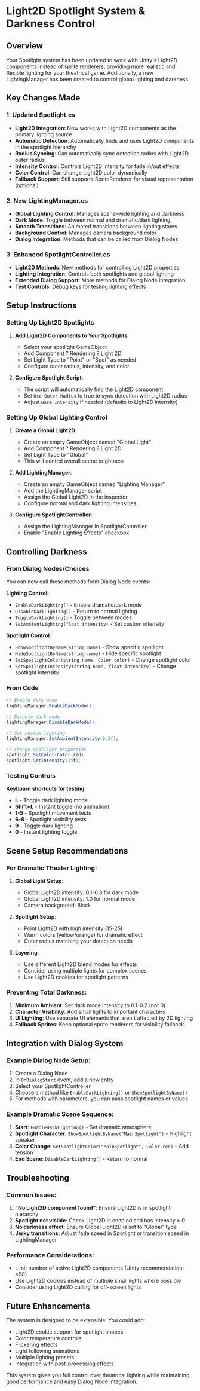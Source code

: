 # Light2D Spotlight System & Darkness Control

## Overview
Your Spotlight system has been updated to work with Unity's Light2D components instead of sprite renderers, providing more realistic and flexible lighting for your theatrical game. Additionally, a new LightingManager has been created to control global lighting and darkness.

## Key Changes Made

### 1. Updated Spotlight.cs
- **Light2D Integration**: Now works with Light2D components as the primary lighting source
- **Automatic Detection**: Automatically finds and uses Light2D components in the spotlight hierarchy
- **Radius Syncing**: Can automatically sync detection radius with Light2D outer radius
- **Intensity Control**: Controls Light2D intensity for fade in/out effects
- **Color Control**: Can change Light2D color dynamically
- **Fallback Support**: Still supports SpriteRenderer for visual representation (optional)

### 2. New LightingManager.cs
- **Global Lighting Control**: Manages scene-wide lighting and darkness
- **Dark Mode**: Toggle between normal and dramatic/dark lighting
- **Smooth Transitions**: Animated transitions between lighting states
- **Background Control**: Manages camera background color
- **Dialog Integration**: Methods that can be called from Dialog Nodes

### 3. Enhanced SpotlightController.cs
- **Light2D Methods**: New methods for controlling Light2D properties
- **Lighting Integration**: Controls both spotlights and global lighting
- **Extended Dialog Support**: More methods for Dialog Node integration
- **Test Controls**: Debug keys for testing lighting effects

## Setup Instructions

### Setting Up Light2D Spotlights

1. **Add Light2D Components to Your Spotlights**:
   - Select your spotlight GameObject
   - Add Component ? Rendering ? Light 2D
   - Set Light Type to "Point" or "Spot" as needed
   - Configure outer radius, intensity, and color

2. **Configure Spotlight Script**:
   - The script will automatically find the Light2D component
   - Set `Use Outer Radius` to true to sync detection with Light2D radius
   - Adjust `Base Intensity` if needed (defaults to Light2D intensity)

### Setting Up Global Lighting Control

1. **Create a Global Light2D**:
   - Create an empty GameObject named "Global Light"
   - Add Component ? Rendering ? Light 2D
   - Set Light Type to "Global"
   - This will control overall scene brightness

2. **Add LightingManager**:
   - Create an empty GameObject named "Lighting Manager"
   - Add the LightingManager script
   - Assign the Global Light2D in the inspector
   - Configure normal and dark lighting intensities

3. **Configure SpotlightController**:
   - Assign the LightingManager in SpotlightController
   - Enable "Enable Lighting Effects" checkbox

## Controlling Darkness

### From Dialog Nodes/Choices
You can now call these methods from Dialog Node events:

**Lighting Control:**
- `EnableDarkLighting()` - Enable dramatic/dark mode
- `DisableDarkLighting()` - Return to normal lighting
- `ToggleDarkLighting()` - Toggle between modes
- `SetAmbientLighting(float intensity)` - Set custom intensity

**Spotlight Control:**
- `ShowSpotlightByName(string name)` - Show specific spotlight
- `HideSpotlightByName(string name)` - Hide specific spotlight
- `SetSpotlightColor(string name, Color color)` - Change spotlight color
- `SetSpotlightIntensity(string name, float intensity)` - Change spotlight intensity

### From Code
```csharp
// Enable dark mode
lightingManager.EnableDarkMode();

// Disable dark mode
lightingManager.DisableDarkMode();

// Set custom lighting
lightingManager.SetAmbientIntensity(0.3f);

// Change spotlight properties
spotlight.SetColor(Color.red);
spotlight.SetIntensity(15f);
```

### Testing Controls
**Keyboard shortcuts for testing:**
- **L** - Toggle dark lighting mode
- **Shift+L** - Instant toggle (no animation)
- **1-5** - Spotlight movement tests
- **6-8** - Spotlight visibility tests
- **9** - Toggle dark lighting
- **0** - Instant lighting toggle

## Scene Setup Recommendations

### For Dramatic Theater Lighting:

1. **Global Light Setup**:
   - Global Light2D intensity: 0.1-0.3 for dark mode
   - Global Light2D intensity: 1.0 for normal mode
   - Camera background: Black

2. **Spotlight Setup**:
   - Point Light2D with high intensity (15-25)
   - Warm colors (yellow/orange) for dramatic effect
   - Outer radius matching your detection needs

3. **Layering**:
   - Use different Light2D blend modes for effects
   - Consider using multiple lights for complex scenes
   - Use Light2D cookies for spotlight patterns

### Preventing Total Darkness:

1. **Minimum Ambient**: Set dark mode intensity to 0.1-0.2 (not 0)
2. **Character Visibility**: Add small lights to important characters
3. **UI Lighting**: Use separate UI elements that aren't affected by 2D lighting
4. **Fallback Sprites**: Keep optional sprite renderers for visibility fallback

## Integration with Dialog System

### Example Dialog Node Setup:
1. Create a Dialog Node
2. In `OnDialogStart` event, add a new entry
3. Select your SpotlightController
4. Choose a method like `EnableDarkLighting()` or `ShowSpotlightByName()`
5. For methods with parameters, you can pass spotlight names or values

### Example Dramatic Scene Sequence:
1. **Start**: `EnableDarkLighting()` - Set dramatic atmosphere
2. **Spotlight Character**: `ShowSpotlightByName("MainSpotlight")` - Highlight speaker
3. **Color Change**: `SetSpotlightColor("MainSpotlight", Color.red)` - Add tension
4. **End Scene**: `DisableDarkLighting()` - Return to normal

## Troubleshooting

### Common Issues:

1. **"No Light2D component found"**: Ensure Light2D is in spotlight hierarchy
2. **Spotlight not visible**: Check Light2D is enabled and has intensity > 0
3. **No darkness effect**: Ensure Global Light2D is set to "Global" type
4. **Jerky transitions**: Adjust fade speed in Spotlight or transition speed in LightingManager

### Performance Considerations:
- Limit number of active Light2D components (Unity recommendation: <50)
- Use Light2D cookies instead of multiple small lights where possible
- Consider using Light2D culling for off-screen lights

## Future Enhancements

The system is designed to be extensible. You could add:
- Light2D cookie support for spotlight shapes
- Color temperature controls
- Flickering effects
- Light following animations
- Multiple lighting presets
- Integration with post-processing effects

This system gives you full control over theatrical lighting while maintaining good performance and easy Dialog Node integration.